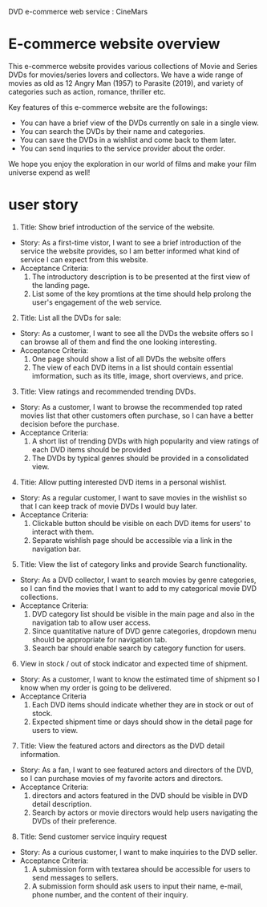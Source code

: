 DVD e-commerce web service : CineMars

# E-commerce website overview

This e-commerce website provides various collections of Movie and Series DVDs for movies/series lovers and collectors.
We have a wide range of movies as old as 12 Angry Man (1957) to Parasite (2019), and variety of categories such as action, romance, thriller etc.

Key features of this e-commerce website are the followings:
  - You can have a brief view of the DVDs currently on sale in a single view.
  - You can search the DVDs by their name and categories.
  - You can save the DVDs in a wishlist and come back to them later.
  - You can send inquries to the service provider about the order.

We hope you enjoy the exploration in our world of films and make your film universe expend as well!

# user story 

1. Title: Show brief introduction of the service of the website.
  - Story: As a first-time vistor, I want to see a brief introduction of the service the website provides, so I am better informed what kind of service I can expect from this website.
  - Acceptance Criteria: 
    1) The introductory description is to be presented at the first view of the landing page.
    2) List some of the key promtions at the time should help prolong the user's engagement of the web service.

2. Title: List all the DVDs for sale:
  - Story: As a customer, I want to see all the DVDs the website offers so I can browse all of them and find the one looking interesting.
  - Acceptance Criteria:
    1) One page should show a list of all DVDs the website offers
    2) The view of each DVD items in a list should contain essential imformation, such as its title, image, short overviews, and price.

3. Title: View ratings and recommended trending DVDs.
  - Story: As a customer, I want to browse the recommended top rated movies list that other customers often purchase, so I can have a better decision before the purchase.
  - Acceptance Criteria:
    1) A short list of trending DVDs with high popularity and view ratings of each DVD items should be provided
    2) The DVDs by typical genres should be provided in a consolidated view.

4. Titie: Allow putting interested DVD items in a personal wishlist.
  - Story: As a regular customer, I want to save movies in the wishlist so that I can keep track of movie DVDs I would buy later.
  - Acceptance Criteria:
    1) Clickable button should be visible on each DVD items for users' to interact with them.
    2) Separate wishlish page should be accessible via a link in the navigation bar.

5. Title: View the list of category links and provide Search functionality.
  - Story: As a DVD collector, I want to search movies by genre categories, so I can find the movies that I want to add to my categorical movie DVD collections.
  - Acceptance Criteria:
    1) DVD category list should be visible in the main page and also in the navigation tab to allow user access.
    2) Since quantitative nature of DVD genre categories, dropdown menu should be appropriate for navigation tab.
    3) Search bar should enable search by category function for users.
  
6. View in stock / out of stock indicator and expected time of shipment.
  - Story: As a customer, I want to know the estimated time of shipment so I know when my order is going to be delivered.
  - Acceptance Criteria
    1) Each DVD items should indicate whether they are in stock or out of stock.
    2) Expected shipment time or days should show in the detail page for users to view.

7.  Title: View the featured actors and directors as the DVD detail information.
  - Story: As a fan, I want to see featured actors and directors of the DVD, so I can purchase movies of my favorite actors and directors.
  - Acceptance Criteria:
    1) directors and actors featured in the DVD should be visible in DVD detail description.
    2) Search by actors or movie directors would help users navigating the DVDs of their preference.

8. Title: Send customer service inquiry request
  - Story: As a curious customer, I want to make inquiries to the DVD seller.
  - Acceptance Criteria:
    1) A submission form with textarea should be accessible for users to send messages to sellers.
    2) A submission form should ask users to input their name, e-mail, phone number, and the content of their inquiry.